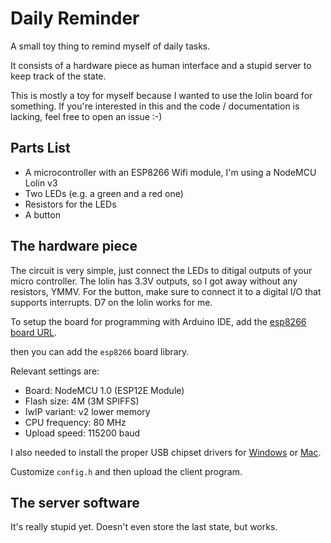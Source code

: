 # Daily Reminder

A small toy thing to remind myself of daily tasks.

It consists of a hardware piece as human interface and a stupid server to keep
track of the state.

This is mostly a toy for myself because I wanted to use the lolin board for
something. If you're interested in this and the code / documentation is lacking,
feel free to open an issue :-)

## Parts List

* A microcontroller with an ESP8266 Wifi module, I'm using a NodeMCU Lolin v3
* Two LEDs (e.g. a green and a red one)
* Resistors for the LEDs
* A button

## The hardware piece

The circuit is very simple, just connect the LEDs to ditigal outputs of your
micro controller. The lolin has 3.3V outputs, so I got away without any
resistors, YMMV. For the button, make sure to connect it to a digital I/O that
supports interrupts. D7 on the lolin works for me.

To setup the board for programming with Arduino IDE, add the [esp8266 board
URL](http://arduino.esp8266.com/stable/package_esp8266com_index.json).

then you can add the `esp8266` board library.

Relevant settings are:

* Board: NodeMCU 1.0 (ESP12E Module)
* Flash size: 4M (3M SPIFFS)
* IwIP variant: v2 lower memory
* CPU frequency: 80 MHz
* Upload speed: 115200 baud

I also needed to install the proper USB chipset drivers for
[Windows](http://www.wch.cn/download/CH341SER_ZIP.html) or
[Mac](http://www.wch.cn/download/CH341SER_MAC_ZIP.html).

Customize `config.h` and then upload the client program.

## The server software

It's really stupid yet. Doesn't even store the last state, but works.
